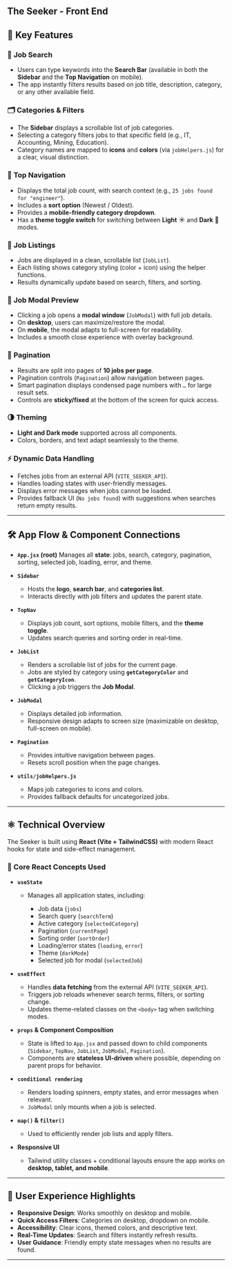 ## The Seeker - Front End 

## 🌟 Key Features

### 🔎 **Job Search**

* Users can type keywords into the **Search Bar** (available in both the **Sidebar** and the **Top Navigation** on mobile).
* The app instantly filters results based on job title, description, category, or any other available field.

### 🗂️ **Categories & Filters**

* The **Sidebar** displays a scrollable list of job categories.
* Selecting a category filters jobs to that specific field (e.g., IT, Accounting, Mining, Education).
* Category names are mapped to **icons** and **colors** (via `jobHelpers.js`) for a clear, visual distinction.

### 🧭 **Top Navigation**

* Displays the total job count, with search context (e.g., `25 jobs found for "engineer"`).
* Includes a **sort option** (Newest / Oldest).
* Provides a **mobile-friendly category dropdown**.
* Has a **theme toggle switch** for switching between **Light** ☀️ and **Dark** 🌙 modes.

### 📑 **Job Listings**

* Jobs are displayed in a clean, scrollable list (`JobList`).
* Each listing shows category styling (color + icon) using the helper functions.
* Results dynamically update based on search, filters, and sorting.

### 📄 **Job Modal Preview**

* Clicking a job opens a **modal window** (`JobModal`) with full job details.
* On **desktop**, users can maximize/restore the modal.
* On **mobile**, the modal adapts to full-screen for readability.
* Includes a smooth close experience with overlay background.

### 📄 **Pagination**

* Results are split into pages of **10 jobs per page**.
* Pagination controls (`Pagination`) allow navigation between pages.
* Smart pagination displays condensed page numbers with `…` for large result sets.
* Controls are **sticky/fixed** at the bottom of the screen for quick access.

### 🌗 **Theming**

* **Light and Dark mode** supported across all components.
* Colors, borders, and text adapt seamlessly to the theme.

### ⚡ **Dynamic Data Handling**

* Fetches jobs from an external API (`VITE_SEEKER_API`).
* Handles loading states with user-friendly messages.
* Displays error messages when jobs cannot be loaded.
* Provides fallback UI (`No jobs found`) with suggestions when searches return empty results.

---

## 🛠️ App Flow & Component Connections

* **`App.jsx` (root)**
  Manages all **state**: jobs, search, category, pagination, sorting, selected job, loading, error, and theme.

* **`Sidebar`**

  * Hosts the **logo**, **search bar**, and **categories list**.
  * Interacts directly with job filters and updates the parent state.

* **`TopNav`**

  * Displays job count, sort options, mobile filters, and the **theme toggle**.
  * Updates search queries and sorting order in real-time.

* **`JobList`**

  * Renders a scrollable list of jobs for the current page.
  * Jobs are styled by category using **`getCategoryColor`** and **`getCategoryIcon`**.
  * Clicking a job triggers the **Job Modal**.

* **`JobModal`**

  * Displays detailed job information.
  * Responsive design adapts to screen size (maximizable on desktop, full-screen on mobile).

* **`Pagination`**

  * Provides intuitive navigation between pages.
  * Resets scroll position when the page changes.

* **`utils/jobHelpers.js`**

  * Maps job categories to icons and colors.
  * Provides fallback defaults for uncategorized jobs.

---

## ⚛️ Technical Overview

The Seeker is built using **React (Vite + TailwindCSS)** with modern React hooks for state and side-effect management.

### 🔑 Core React Concepts Used

* **`useState`**

  * Manages all application states, including:

    * Job data (`jobs`)
    * Search query (`searchTerm`)
    * Active category (`selectedCategory`)
    * Pagination (`currentPage`)
    * Sorting order (`sortOrder`)
    * Loading/error states (`loading`, `error`)
    * Theme (`darkMode`)
    * Selected job for modal (`selectedJob`)

* **`useEffect`**

  * Handles **data fetching** from the external API (`VITE_SEEKER_API`).
  * Triggers job reloads whenever search terms, filters, or sorting change.
  * Updates theme-related classes on the `<body>` tag when switching modes.

* **`props` & Component Composition**

  * State is lifted to `App.jsx` and passed down to child components (`Sidebar`, `TopNav`, `JobList`, `JobModal`, `Pagination`).
  * Components are **stateless UI-driven** where possible, depending on parent props for behavior.

* **`conditional rendering`**

  * Renders loading spinners, empty states, and error messages when relevant.
  * `JobModal` only mounts when a job is selected.

* **`map()` & `filter()`**

  * Used to efficiently render job lists and apply filters.

* **Responsive UI**

  * Tailwind utility classes + conditional layouts ensure the app works on **desktop, tablet, and mobile**.

---

## 🎨 User Experience Highlights

* **Responsive Design**: Works smoothly on desktop and mobile.
* **Quick Access Filters**: Categories on desktop, dropdown on mobile.
* **Accessibility**: Clear icons, themed colors, and descriptive text.
* **Real-Time Updates**: Search and filters instantly refresh results.
* **User Guidance**: Friendly empty state messages when no results are found.

---
